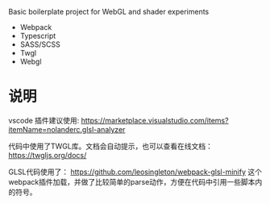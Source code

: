 Basic boilerplate project for WebGL and shader experiments

- Webpack
- Typescript
- SASS/SCSS
- Twgl
- Webgl

# 说明
vscode 插件建议使用: https://marketplace.visualstudio.com/items?itemName=nolanderc.glsl-analyzer

代码中使用了TWGL库。文档会自动提示，也可以查看在线文档：https://twgljs.org/docs/

GLSL代码使用了： https://github.com/leosingleton/webpack-glsl-minify 这个webpack插件加载，并做了比较简单的parse动作，方便在代码中引用一些脚本内的符号。
